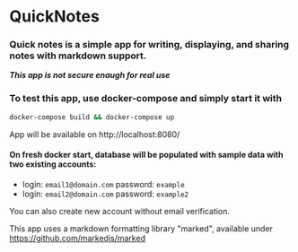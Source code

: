 # QuickNotes
### Quick notes is a simple app for writing, displaying, and sharing notes with markdown support.
***This app is not secure enaugh for real use***

### To test this app, use docker-compose and simply start it with 
```bash
docker-compose build && docker-compose up
```
App will be available on http://localhost:8080/
#### On fresh docker start, database will be populated with sample data with two existing accounts:
- login: `email1@domain.com`
    password: `example`
- login: `email2@domain.com`
    password: `example2`

You can also create new account without email verification.

This app uses a markdown formatting library "marked", available under  
https://github.com/markedjs/marked
